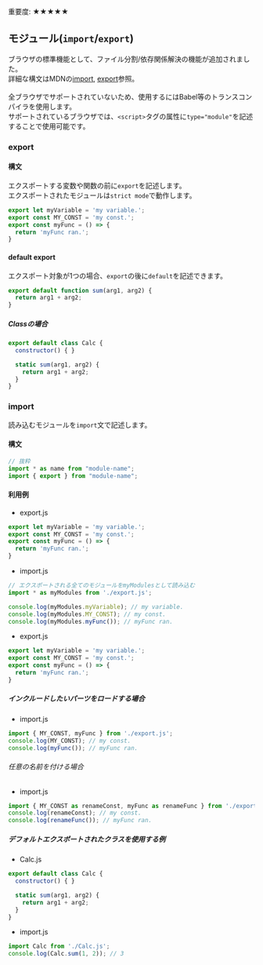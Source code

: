 <div data-breadcrumb="主な変更点 > モジュール(import/export)" />

<p class="importance">重要度: <span class="star">★★★★★</span></p>

## モジュール(`import`/`export`)

ブラウザの標準機能として、ファイル分割/依存関係解決の機能が追加されました。<br>
詳細な構文はMDNの[import](https://developer.mozilla.org/ja/docs/Web/JavaScript/Reference/Statements/import), [export](https://developer.mozilla.org/ja/docs/Web/JavaScript/Reference/Statements/export)参照。<br><br>全ブラウザでサポートされていないため、使用するにはBabel等のトランスコンパイラを使用します。<br>
サポートされているブラウザでは、`<script>`タグの属性に`type="module"`を記述することで使用可能です。

>>>
<div data-breadcrumb="主な変更点 > モジュール(import/export) > export" />

### export

#### 構文

エクスポートする変数や関数の前に`export`を記述します。<br>エクスポートされたモジュールは`strict mode`で動作します。

```js
export let myVariable = 'my variable.';
export const MY_CONST = 'my const.';
export const myFunc = () => {
  return 'myFunc ran.';
}
```

#### default export
エクスポート対象が1つの場合、`export`の後に`default`を記述できます。

```js
export default function sum(arg1, arg2) {
  return arg1 + arg2;
}
```

##### Classの場合
```js
export default class Calc {
  constructor() { }

  static sum(arg1, arg2) {
    return arg1 + arg2;
  }
}
```

>>>
<div data-breadcrumb="主な変更点 > モジュール(import/export) > import" />

### import
読み込むモジュールを`import`文で記述します。

#### 構文

```js
// 抜粋
import * as name from "module-name";
import { export } from "module-name";
```

>>>

<div data-breadcrumb="主な変更点 > モジュール(import/export) > import > 利用例" />

#### 利用例

- export.js

```js
export let myVariable = 'my variable.';
export const MY_CONST = 'my const.';
export const myFunc = () => {
  return 'myFunc ran.';
}
```

- import.js

```js
// エクスポートされる全てのモジュールをmyModulesとして読み込む
import * as myModules from './export.js';

console.log(myModules.myVariable); // my variable.
console.log(myModules.MY_CONST); // my const.
console.log(myModules.myFunc()); // myFunc ran.
```

>>>
<div data-breadcrumb="主な変更点 > モジュール(import/export) > import" />

- export.js

```js
export let myVariable = 'my variable.';
export const MY_CONST = 'my const.';
export const myFunc = () => {
  return 'myFunc ran.';
}
```

##### インクルードしたいパーツをロードする場合

- import.js

```js
import { MY_CONST, myFunc } from './export.js';
console.log(MY_CONST); // my const.
console.log(myFunc()); // myFunc ran.
```

###### 任意の名前を付ける場合
- import.js

```js
import { MY_CONST as renameConst, myFunc as renameFunc } from './export.js';
console.log(renameConst); // my const.
console.log(renameFunc()); // myFunc ran.
```

>>>
<div data-breadcrumb="主な変更点 > モジュール(import/export) > import" />

##### デフォルトエクスポートされたクラスを使用する例

- Calc.js

```js
export default class Calc {
  constructor() { }

  static sum(arg1, arg2) {
    return arg1 + arg2;
  }
}
```

- import.js

```js
import Calc from './Calc.js';
console.log(Calc.sum(1, 2)); // 3
```